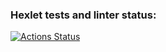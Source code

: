### Hexlet tests and linter status:
[![Actions Status](https://github.com/Smooth228105/frontend-project-46/actions/workflows/hexlet-check.yml/badge.svg)](https://github.com/Smooth228105/frontend-project-46/actions)